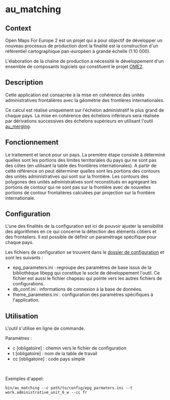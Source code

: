 # au_matching

## Context

Open Maps For Europe 2 est un projet qui a pour objectif de développer un nouveau processus de production dont la finalité est la construction d'un référentiel cartographique pan-européen à grande échelle (1:10 000).

L'élaboration de la chaîne de production a nécessité le développement d'un ensemble de composants logiciels qui constituent le projet [OME2](https://github.com/openmapsforeurope2/OME2).


## Description

Cette application est consacrée à la mise en cohérence des unités administratives frontalières avec la géométrie des frontières internationales.

Ce calcul est réalisé uniquement sur l'échelon administratif le plus grand de chaque pays. La mise en cohérence des échelons inférieurs sera réalisée par dérivations successives des échelons supérieurs en utilisant l'outil [au_merging](https://github.com/openmapsforeurope2/au_merging).


## Fonctionnement

Le traitement et lancé pour un pays.
La première étape consiste à déterminé quelles sont les portions des limites territoriales du pays qui ne sont pas des côtes (en utilisant la table des frontières internationales).
A partir de cette référence on peut déterminer quelles sont les portions des contours des unités administratives qui sont sur la frontière.
Les contours des polygones des unités administratives sont reconstitués en agrégeant les portions de contour qui ne sont pas sur la frontière avec de nouvelles portions de contour frontalières calculées par projection sur la frontière internationale.


## Configuration

L'une des finalités de la configuration est ici de pouvoir ajuster la sensibilité des algorithmes en ce qui concerne la détection des éléments côtiers et des frontaliers. Il est possible de définir un paramétrage spécifique pour chaque pays.

Les fichiers de configuration se trouvent dans le [dossier de configuration](https://github.com/openmapsforeurope2/au_matching/tree/main/config) et sont les suivants :
- epg_parameters.ini : regroupe des paramètres de base issus de la bibliothèque libepg qui constitue le socle de développement l'outil. Ce fichier est aussi le fichier chapeau qui pointe vers les autres fichiers de configurations.
- db_conf.ini : informations de connexion à la base de données.
- theme_parameters.ini : configuration des paramètres spécifiques à l'application.


## Utilisation

L'outil s'utilise en ligne de commande.

Paramètres :

* c [obligatoire] : chemin vers le fichier de configuration
* t [obligatoire] : nom de la table de travail
* cc [obligatoire] : code pays simple

<br>

Exemples d'appel:
~~~
bin/au_matching --c path/to/config/epg_parmaters.ini --t work.administrative_unit_6_w --cc fr
~~~